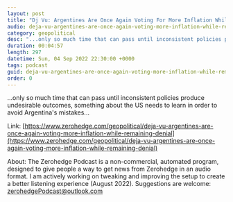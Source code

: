 ```yaml
---
layout: post
title: "Dj Vu: Argentines Are Once Again Voting For More Inflation While Remaining In Denial"
audio: deja-vu-argentines-are-once-again-voting-more-inflation-while-remaining-denial-0
category: geopolitical
desc: "...only so much time that can pass until inconsistent policies produce undesirable outcomes, something about the US needs to learn in order to avoid Argentina's mistakes..."
duration: 00:04:57
length: 297
datetime: Sun, 04 Sep 2022 22:30:00 +0000
tags: podcast
guid: deja-vu-argentines-are-once-again-voting-more-inflation-while-remaining-denial-0
order: 0
---
```

...only so much time that can pass until inconsistent policies produce undesirable outcomes, something about the US needs to learn in order to avoid Argentina's mistakes...

Link: [https://www.zerohedge.com/geopolitical/deja-vu-argentines-are-once-again-voting-more-inflation-while-remaining-denial](https://www.zerohedge.com/geopolitical/deja-vu-argentines-are-once-again-voting-more-inflation-while-remaining-denial)

About: The Zerohedge Podcast is a non-commercial, automated program, designed to give people a way to get news from Zerohedge in an audio format.  I am actively working on tweaking and improving the setup to create a better listening experience (August 2022).  Suggestions are welcome: [zerohedgePodcast@outlook.com](mailto:zerohedgePodcast@outlook.com)